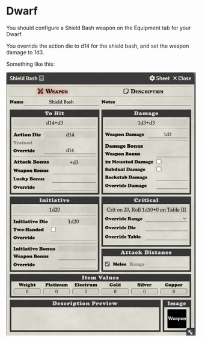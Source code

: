 # Dwarf

You should configure a Shield Bash weapon on the Equipment tab for your Dwarf.

You override the action die to d14 for the shield bash, and set the weapon damage to 1d3.

Something like this:

![Dwarf Shield Bash Config](images/dwarf_shield_bash_config.png)
